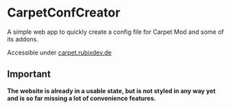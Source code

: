 # CarpetConfCreator
A simple web app to quickly create a config file for Carpet Mod and some of its addons.

Accessible under [carpet.rubixdev.de](https://carpet.rubixdev.de)

## Important
**The website is already in a usable state, but is not styled in any way yet and is so far missing a lot of convenience features.**
